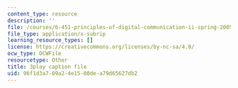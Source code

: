 ```yaml
---
content_type: resource
description: ''
file: /courses/6-451-principles-of-digital-communication-ii-spring-2005/96f1d3a709a24e1500dea79d65627db2_DNoNTre2Cf4.srt
file_type: application/x-subrip
learning_resource_types: []
license: https://creativecommons.org/licenses/by-nc-sa/4.0/
ocw_type: OCWFile
resourcetype: Other
title: 3play caption file
uid: 96f1d3a7-09a2-4e15-00de-a79d65627db2
---
```

